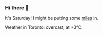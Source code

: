 ### Hi there :wave:

It's Saturday! I might be putting some [miles](https://www.strava.com/athletes/889963) in.

Weather in Toronto: overcast, at +3°C.
